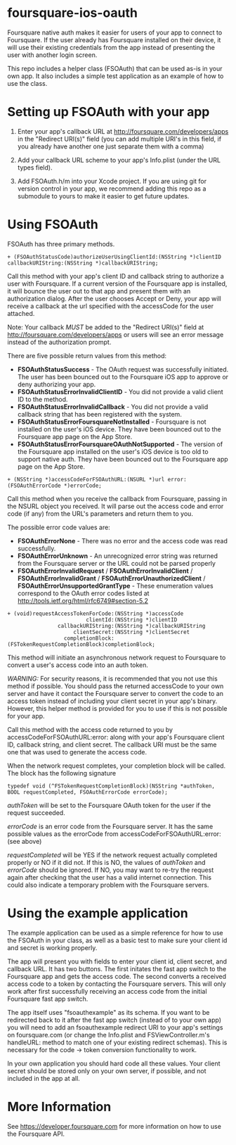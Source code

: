foursquare-ios-oauth
====================

Foursquare native auth makes it easier for users of your app to connect to Foursquare. If the user already has Foursquare installed on their device, it will use their existing credentials from the app instead of presenting the user with another login screen.

This repo includes a helper class (FSOAuth) that can be used as-is in your own app. It also includes a simple test application as an example of how to use the class.


Setting up FSOAuth with your app
=================================

1. Enter your app's callback URL at http://foursquare.com/developers/apps in the "Redirect URI(s)" field (you can add multiple URI's in this field, if you already have another one just separate them with a comma)

2. Add your callback URL scheme to your app's Info.plist (under the URL types field).

3. Add FSOAuth.h/m into your Xcode project. If you are using git for version control in your app, we recommend adding this repo as a submodule to yours to make it easier to get future updates.


Using FSOAuth
=============

FSOAuth has three primary methods.

```objc
+ (FSOAuthStatusCode)authorizeUserUsingClientId:(NSString *)clientID callbackURIString:(NSString *)callbackURIString;
```
Call this method with your app's client ID and callback string to authorize a user with Foursquare. If a current version of the Foursquare app is installed, it will bounce the user out to that app and present them with an authorization dialog. After the user chooses Accept or Deny, your app will receive a callback at the url specified with the accessCode for the user attached. 

Note: Your callback _MUST_ be added to the "Redirect URI(s)" field at http://foursquare.com/developers/apps or users will see an error message instead of the authorization prompt.

There are five possible return values from this method:

* **FSOAuthStatusSuccess** - The OAuth request was successfully initiated. The user has been bounced out to the Foursquare iOS app to approve or deny authorizing your app.
* **FSOAuthStatusErrorInvalidClientID** - You did not provide a valid client ID to the method.
* **FSOAuthStatusErrorInvalidCallback** - You did not provide a valid callback string that has been registered with the system.
* **FSOAuthStatusErrorFoursquareNotInstalled** - Foursquare is not installed on the user's iOS device. They have been bounced out to the Foursquare app page on the App Store.
* **FSOAuthStatusErrorFoursquareOAuthNotSupported** - The version of the Foursquare app installed on the user's iOS device is too old to support native auth. They have been bounced out to the Foursquare app page on the App Store.


```objc
+ (NSString *)accessCodeForFSOAuthURL:(NSURL *)url error:(FSOAuthErrorCode *)errorCode;
```

Call this method when you receive the callback from Foursquare, passing in the NSURL object you received. It will parse out the access code and error code (if any) from the URL's parameters and return them to you.

The possible error code values are:

* **FSOAuthErrorNone** - There was no error and the access code was read successfully.
* **FSOAuthErrorUnknown** - An unrecognized error string was returned from the Foursquare server or the URL could not be parsed properly
* **FSOAuthErrorInvalidRequest** / **FSOAuthErrorInvalidClient** / **FSOAuthErrorInvalidGrant** / **FSOAuthErrorUnauthorizedClient** / **FSOAuthErrorUnsupportedGrantType** - These enumeration values correspond to the OAuth error codes listed at http://tools.ietf.org/html/rfc6749#section-5.2

```objc
+ (void)requestAccessTokenForCode:(NSString *)accessCode
		                 clientId:(NSString *)clientID
		        callbackURIString:(NSString *)callbackURIString
	                 clientSecret:(NSString *)clientSecret
		          completionBlock:(FSTokenRequestCompletionBlock)completionBlock;
```

This method will initiate an asynchronous network request to Foursquare to convert a user's access code into an auth token.

*WARNING:* For security reasons, it is recommended that you not use this method if possible. You should pass the returned accessCode to your own server and have it contact the Foursquare server to convert the code to an access token instead of including your client secret in your app's binary. However, this helper method is provided for you to use if this is not possible for your app.

Call this method with the access code returned to you by accessCodeForFSOAuthURL:error: along with your app's Foursquare client ID, callback string, and client secret. The callback URI must be the same one that was used to generate the access code.

When the network request completes, your completion block will be called. The block has the following signature

```objc
typedef void (^FSTokenRequestCompletionBlock)(NSString *authToken, BOOL requestCompleted, FSOAuthErrorCode errorCode);
```

_authToken_ will be set to the Foursquare OAuth token for the user if the request succeeded. 

_errorCode_ is an error code from the Foursquare server. It has the same possible values as the errorCode from accessCodeForFSOAuthURL:error: (see above)

_requestCompleted_ will be YES if the network request actually completed properly or NO if it did not. If this is NO, the values of _authToken_ and _errorCode_ should be ignored. If NO, you may want to re-try the request again after checking that the user has a valid internet connection. This could also indicate a temporary problem with the Foursquare servers.

Using the example application
=============
The example application can be used as a simple reference for how to use the FSOAuth in your class, as well as a basic test to make sure your client id and secret is working properly.

The app will present you with fields to enter your client id, client secret, and callback URL. It has two buttons. The first initates the fast app switch to the Foursquare app and gets the access code. The second converts a received access code to a token by contacting the Foursquare servers. This will only work after first successfully receiving an access code from the initial Foursquare fast app switch.

The app itself uses "fsoauthexample" as its schema. If you want to be redirected back to it after the fast app switch (instead of to your own app) you will need to add an fsoauthexample redirect URI to your app's settings on foursquare.com (or change the Info.plist and FSViewController.m's handleURL: method to match one of your existing redirect schemas). This is necessary for the code -> token conversion functionality to work.

In your own application you should hard code all these values. Your client secret should be stored only on your own server, if possible, and not included in the app at all.

More Information
================
See https://developer.foursquare.com for more information on how to use the Foursquare API. 
